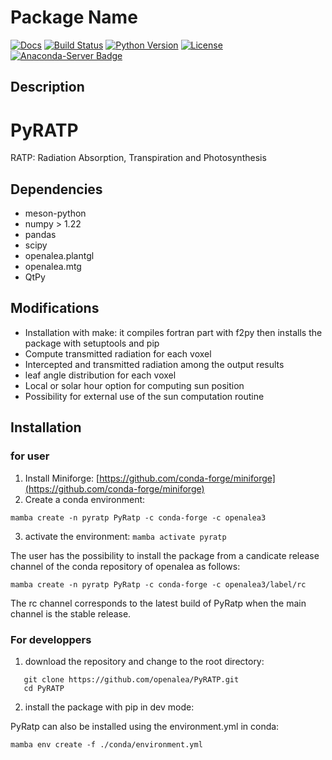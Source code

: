 # Package Name
[![Docs](https://readthedocs.org/projects/pyratp/badge/?version=latest)](https://pyratp.readthedocs.io/)
[![Build Status](https://github.com/openalea/PyRatp/actions/workflows/conda-package-build.yml/badge.svg?branch=master)](https://github.com/openalea/PyRatp/actions/workflows/conda-package-build.yml?query=branch%3Amaster)
[![Python Version](https://img.shields.io/badge/python-3.10%20%7C%203.11%20%7C%203.12-blue)](https://www.python.org/downloads/)
[![License](https://img.shields.io/badge/License--CeCILL-C-blue)](https://www.cecill.info/licences/Licence_CeCILL-C_V1-en.html)
[![Anaconda-Server Badge](https://anaconda.org/openalea3/pyratp/badges/version.svg)](https://anaconda.org/openalea3/pyratp)

## Description
# PyRATP
RATP: Radiation Absorption, Transpiration and Photosynthesis

## Dependencies
- meson-python
- numpy > 1.22
- pandas
- scipy
- openalea.plantgl
- openalea.mtg
- QtPy

## Modifications 
- Installation with make: it compiles fortran part with f2py then installs the package with setuptools and pip
- Compute transmitted radiation for each voxel
- Intercepted and transmitted radiation among the output results
- leaf angle distribution for each voxel
- Local or solar hour option for computing sun position
- Possibility for external use of the sun computation routine

## Installation 
### for user
1) Install Miniforge: [https://github.com/conda-forge/miniforge](https://github.com/conda-forge/miniforge)
2) Create a conda environment:
```shell
mamba create -n pyratp PyRatp -c conda-forge -c openalea3
```
3) activate the environment: `mamba activate pyratp`

The user has the possibility to install the package from a candicate release channel 
of the conda repository of openalea as follows:
```shell
mamba create -n pyratp PyRatp -c conda-forge -c openalea3/label/rc
```
The rc channel corresponds to the latest build of PyRatp when the main channel is the 
stable release.

### For developpers
1) download the repository and change to the root directory:
```shell
   git clone https://github.com/openalea/PyRATP.git
   cd PyRATP
```
2) install the package with pip in dev mode:

PyRatp can also be installed using the environment.yml in conda:
```shell
mamba env create -f ./conda/environment.yml
```
